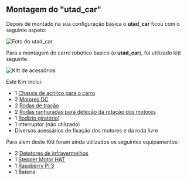 ## Montagem do "utad_car"

Depois de montado na sua configuração básica o __utad_car__ ficou com o seguinte aspeto:

![Foto do utad_car]() 

Para a montagem do carro robótico basico (o __utad_car__), foi utilizado kitt seguinte:

![Kitt de acessórios](../imgs/Kitt%20de%20acessórios.jpg)

Este Kirr inclui:
- 1 [Chassis de acrilico para o carro](./Chassis%20de%20acrílico.md)
- 2 [Motores DC](#Motores%20de%20tra%C3%A7%C3%A3o.md)
- 2 [Rodas de tração](./Rodas%20de%20tração.md)
- 2 [Rodas ranhuradas para deteção da rotação dos motores](./Roda%20ranhurada%20para%20odómetro.md)
- 1 [Rodizio giratório](./Rodizio%20giratório.md))
- 1 interruptor (não utilizado)
- Diversos acessários de fixação dos motores e da roda livre

Para alem deste Kitt foram ainda utilizados os seguintes equipamentos:
- 2 [Detetores de infravermelhos](./Detetor%20de%20velocidade%20por%20Infravermelhos.md)
- 1 [Stepper Motor HAT](./Stepper%20Motor%20HAT%20for%20Raspberry%20Pi.md)
- 1 [Raspberry PI 3](./Raspberry%20PI%203.md)
- 1 Bateria


